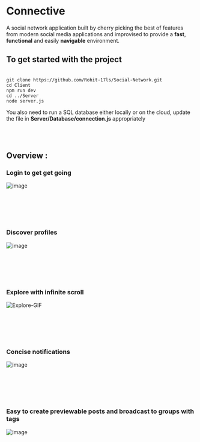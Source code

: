 # Connective
A social network application built by cherry picking the best of features from modern social media applications and improvised to provide a **fast**, **functional** and easily **navigable** environment.


## To get started with the project

<br>`git clone https://github.com/Rohit-17ls/Social-Network.git`</br>
`cd Client`\
`npm run dev`\
`cd ../Server`\
`node server.js`

You also need to run a SQL database either locally or on the cloud, update the file in **Server/Database/connection.js** appropriately

<br></br>

## Overview : 

### Login to get get going
![image](https://github.com/Rohit-17ls/Social-Network/assets/96904283/6b9e50b5-6900-4631-8ac2-64daaa426a67)

<br></br>
<br></br>

### Discover profiles
![image](https://github.com/Rohit-17ls/Social-Network/assets/96904283/96d1f505-5e31-45ee-8ee3-8f45cfbfe18f)

<br></br>
<br></br>

### Explore with infinite scroll
![Explore-GIF](https://github.com/Rohit-17ls/Social-Network/assets/96904283/42936645-1c04-43e7-9277-3b1b10c5b30e)

<br></br>
<br></br>

### Concise notifications
![image](https://github.com/Rohit-17ls/Social-Network/assets/96904283/a51be6ae-57ba-456b-89aa-6f31809e9931)

<br></br>
<br></br>

###  Easy to create previewable posts and broadcast to groups with tags
![image](https://github.com/Rohit-17ls/Social-Network/assets/96904283/0def1732-ad1e-4aea-9bf2-5467c16be9df)




